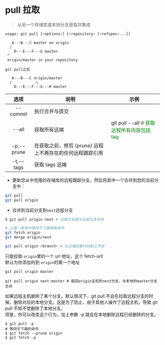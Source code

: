 
# pull 拉取

> 从另一个存储库或本地分支获取并集成
>

```bash
usage: git pull [<options>] [<repository> [<refspec>...]]
```

```text
   A---B---C master on origin
  /
    D---E---F---G master
 ^
 origin/master in your repository
```

`git pull之后`

```text
   A---B---C origin/master
  /           \
    D---E---F---G---H master
```

| 选项 | 说明 | 示例 |
| :---: | --- | --- |
| --commit | 执行合并与提交 |  |
| --all | 获取所有远端 | git pull --all <font color=green># 获取远程所有内容包括 tag </font> |
| -p,--prune | 在获取之前，修剪 (prune) 远程上不再存在的任何远程跟踪引用 |  |
| -t,--tags | 获取 tags 远端 |  |

* 更新您从中克隆的存储库的远程跟踪分支，然后将其中一个合并到您的当前分支中：

```bash
git pull
git pull origin
```

* 合并到当前分支到`next`远程分支

```bash
$ git pull origin next # 远程分支是与当前分支合并 

# 上面一条命令等同于下面两条命令   
git fetch origin  
git merge origin/next  
```

```bash
git pull origin <branch> # 从远端拉取代码到工作区
```

只能拉取 `origin`里的一个 url 地址，这个 fetch-urll  
默认为你添加的到 `origin`的第一个地址  

```shell
git pull origin master   

git pull origin next:master # 取回origin主机的next分支，与本地的master分支合并  
```

如果远程主机删除了某个分支，默认情况下，git pull 不会在拉取远程分支的时候，删除对应的本地分支。这是为了防止，由于其他人操作了远程主机，导致 git pull 不知不觉删除了本地分支。  
但是，你可以改变这个行为，加上参数 -p 就会在本地删除远程已经删除的分支。  

```shell
$ git pull -p
# 等同于下面的命令
$ git fetch --prune origin 
$ git fetch -p
```